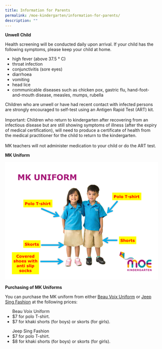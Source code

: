 ```yaml
---
title: Information for Parents
permalink: /moe-kindergarten/information-for-parents/
description: ""
---
```

<p><b>Unwell Child</b></p>
<p>Health screening will be conducted daily upon arrival. If your child has the following symptoms, please keep your child at home.</p>
<ul><li>high fever (above 37.5 ° C)</li>
<li>throat infection</li>
<li>conjunctivitis (sore eyes)</li>
<li>diarrhoea</li>
<li>vomiting</li>
<li>head lice</li>
<li>communicable diseases such as chicken pox, gastric flu, hand-foot-and-mouth disease, measles, mumps, rubella</li></ul><p></p>
<p>Children who are unwell or have had recent contact with infected persons are strongly encouraged to self-test using an Antigen Rapid Test (ART) kit.<br><br>
Important: Children who return to kindergarten after recovering from an infectious disease but are still showing symptoms of illness (after the expiry of medical certification), will need to produce a certificate of health from the medical practitioner for the child to return to the kindergarten.<br><br>
MK teachers will not administer medication to your child or do the ART test.<br></p>
<p><b>MK Uniform</b>
</p><center><img src="/images/mkuniform.png"></center><p></p>
<p><b>Purchasing of MK Uniforms</b></p>
<p>You can purchase the MK uniform from either <a href="https://beauvoix.com/preschool/" target="_blank" rel="noopener">Beau Voix Uniform</a> or <a href="https://jeepsinguniform.com/collections/moe-kindergarten-uniforms" target="_blank" rel="noopener">Jeep Sing Fashion</a> at the following prices:</p>
<p></p><ul>Beau Voix Uniform
	<li>$7 for polo T-shirt.</li>
	<li>$7 for khaki shorts (for boys) or skorts (for girls).</li></ul>
<ul>Jeep Sing Fashion
	<li>$7 for polo T-shirt.</li>
	<li>$8 for khaki shorts (for boys) or skorts (for girls).</li></ul><p></p>